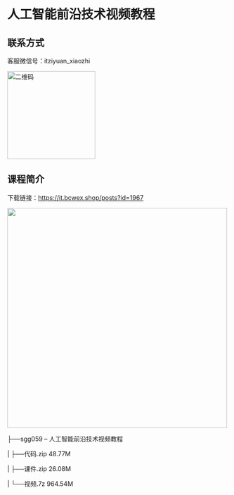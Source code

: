 # 人工智能前沿技术视频教程

## 联系方式

客服微信号：itziyuan_xiaozhi

<img src="https://ziyuanyun.oss-cn-guangzhou.aliyuncs.com/common/20240614073449/666b82192834a.jpg" width="200" height="200" alt="二维码">

## 课程简介

下载链接：https://it.bcwex.shop/posts?id=1967

<img src="https://ziyuanyun.oss-cn-guangzhou.aliyuncs.com/yun/20240515183616/664490205d6bf.jpg" width="500" alt="">

  ├──sgg059 &#8211; 人工智能前沿技术视频教程

 | ├──代码.zip 48.77M

 | ├──课件.zip 26.08M

 | └──视频.7z 964.54M

  